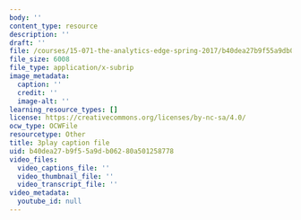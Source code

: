 ```yaml
---
body: ''
content_type: resource
description: ''
draft: ''
file: /courses/15-071-the-analytics-edge-spring-2017/b40dea27b9f55a9db06280a501258778_EtlZAMQ2gc.vtt
file_size: 6008
file_type: application/x-subrip
image_metadata:
  caption: ''
  credit: ''
  image-alt: ''
learning_resource_types: []
license: https://creativecommons.org/licenses/by-nc-sa/4.0/
ocw_type: OCWFile
resourcetype: Other
title: 3play caption file
uid: b40dea27-b9f5-5a9d-b062-80a501258778
video_files:
  video_captions_file: ''
  video_thumbnail_file: ''
  video_transcript_file: ''
video_metadata:
  youtube_id: null
---
```

